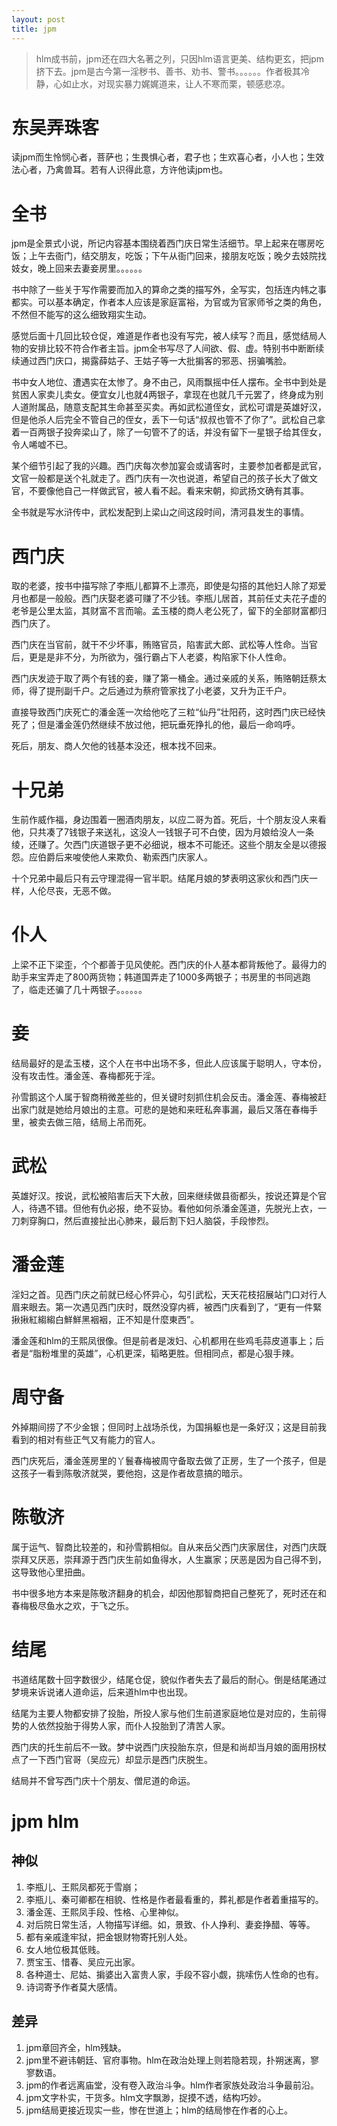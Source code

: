 ```yaml
---
layout: post
title: jpm
---
```


> hlm成书前，jpm还在四大名著之列，只因hlm语言更美、结构更玄，把jpm挤下去。jpm是古今第一淫秽书、善书、劝书、警书。。。。。。作者极其冷静，心如止水，对现实暴力娓娓道来，让人不寒而栗，顿感悲凉。

# 东吴弄珠客

读jpm而生怜悯心者，菩萨也；生畏惧心者，君子也；生欢喜心者，小人也；生效法心者，乃禽兽耳。若有人识得此意，方许他读jpm也。

# 全书

jpm是全景式小说，所记内容基本围绕着西门庆日常生活细节。早上起来在哪房吃饭；上午去衙门，结交朋友，吃饭；下午从衙门回来，接朋友吃饭；晚夕去妓院找妓女，晚上回来去妻妾房里。。。。。。

书中除了一些关于写作需要而加入的算命之类的描写外，全写实，包括连内帏之事都实。可以基本确定，作者本人应该是家庭富裕，为官或为官家师爷之类的角色，不然但不能写的这么细致翔实生动。

感觉后面十几回比较仓促，难道是作者也没有写完，被人续写？而且，感觉结局人物的安排比较不符合作者主旨。jpm全书写尽了人间欲、假、虚。特别书中断断续续通过西门庆口，揭露薛姑子、王姑子等一大批掮客的邪恶、拐骗嘴脸。

书中女人地位、遭遇实在太惨了。身不由己，风雨飘摇中任人摆布。全书中到处是贫困人家卖儿卖女。便宜女儿也就4两银子，拿现在也就几千元罢了，终身成为别人道附属品，随意支配其生命甚至买卖。再如武松道侄女，武松可谓是英雄好汉，但是他杀人后完全不管自己的侄女，丢下一句话“叔叔也管不了你了”。武松自己拿着一百两银子投奔梁山了，除了一句管不了的话，并没有留下一星银子给其侄女，令人唏嘘不已。

某个细节引起了我的兴趣。西门庆每次参加宴会或请客时，主要参加者都是武官，文官一般都是送个礼就走了。西门庆有一次也说道，希望自己的孩子长大了做文官，不要像他自己一样做武官，被人看不起。看来宋朝，抑武扬文确有其事。

全书就是写水浒传中，武松发配到上梁山之间这段时间，清河县发生的事情。

# 西门庆

取的老婆，按书中描写除了李瓶儿都算不上漂亮，即使是勾搭的其他妇人除了郑爱月也都是一般般。西门庆娶老婆可赚了不少钱。李瓶儿居首，其前任丈夫花子虚的老爷是公里太监，其财富不言而喻。孟玉楼的商人老公死了，留下的全部财富都归西门庆了。

西门庆在当官前，就干不少坏事，贿赂官员，陷害武大郎、武松等人性命。当官后，更是是非不分，为所欲为，强行霸占下人老婆，构陷家下仆人性命。

西门庆发迹于取了两个有钱的妾，赚了第一桶金。通过亲戚的关系，贿赂朝廷蔡太师，得了提刑副千户。之后通过为蔡府管家找了小老婆，又升为正千户。

直接导致西门庆死亡的潘金莲一次给他吃了三粒“仙丹”壮阳药，这时西门庆已经快死了；但是潘金莲仍然继续不放过他，把玩垂死挣扎的他，最后一命呜呼。

死后，朋友、商人欠他的钱基本没还，根本找不回来。

# 十兄弟

生前作威作福，身边围着一圈酒肉朋友，以应二哥为首。死后，十个朋友没人来看他，只共凑了7钱银子来送礼，这没人一钱银子可不白使，因为月娘给没人一条绫，还赚了。欠西门庆道银子更不必细说，根本不可能还。这些个朋友全是以德报怨。应伯爵后来唆使他人来欺负、勒索西门庆家人。

十个兄弟中最后只有云守理混得一官半职。结尾月娘的梦表明这家伙和西门庆一样，人伦尽丧，无恶不做。

# 仆人

上梁不正下梁歪，个个都善于见风使舵。西门庆的仆人基本都背叛他了。最得力的助手来宝弄走了800两货物；韩道国弄走了1000多两银子；书房里的书同逃跑了，临走还骗了几十两银子。。。。。。

# 妾

结局最好的是孟玉楼，这个人在书中出场不多，但此人应该属于聪明人，守本份，没有攻击性。潘金莲、春梅都死于淫。

孙雪鹅这个人属于智商稍微差些的，但关键时刻抓住机会反击。潘金莲、春梅被赶出家门就是她给月娘出的主意。可悲的是她和来旺私奔事漏，最后又落在春梅手里，被卖去做三陪，结局上吊而死。

# 武松

英雄好汉。按说，武松被陷害后天下大赦，回来继续做县衙都头，按说还算是个官人，待遇不错。但他有仇必报，绝不妥协。看他如何杀潘金莲道，先脱光上衣，一刀刺穿胸口，然后直接扯出心肺来，最后割下妇人脑袋，手段惨烈。

# 潘金莲

淫妇之首。见西门庆之前就已经心怀异心，勾引武松，天天花枝招展站门口对行人眉来眼去。第一次遇见西门庆时，既然没穿内裤，被西门庆看到了，“更有一件緊揪揪紅縐縐白鮮鮮黑裀裀，正不知是什麼東西”。

潘金莲和hlm的王熙凤很像。但是前者是泼妇、心机都用在些鸡毛蒜皮道事上；后者是“脂粉堆里的英雄”，心机更深，韬略更胜。但相同点，都是心狠手辣。

# 周守备

外掉期间捞了不少金银；但同时上战场杀伐，为国捐躯也是一条好汉；这是目前我看到的相对有些正气又有能力的官人。

西门庆死后，潘金莲房里的丫鬟春梅被周守备取去做了正房，生了一个孩子，但是这孩子一看到陈敬济就哭，要他抱，这是作者故意搞的暗示。

# 陈敬济

属于运气、智商比较差的，和孙雪鹅相似。自从来岳父西门庆家居住，对西门庆既崇拜又厌恶，崇拜源于西门庆生前如鱼得水，人生赢家；厌恶是因为自己得不到，这导致他心里扭曲。

书中很多地方本来是陈敬济翻身的机会，却因他那智商把自己整死了，死时还在和春梅极尽鱼水之欢，于飞之乐。

# 结尾

书道结尾数十回字数很少，结尾仓促，貌似作者失去了最后的耐心。倒是结尾通过梦境来诉说诸人道命运，后来道hlm中也出现。

结尾为主要人物都安排了投胎，所投人家与他们生前道家庭地位是对应的，生前得势的人依然投胎于得势人家，而仆人投胎到了清苦人家。

西门庆的托生前后不一致。梦中说西门庆投胎东京，但是和尚却当月娘的面用拐杖点了一下西门官哥（吴应元）却显示是西门庆脱生。

结局并不曾写西门庆十个朋友、僧尼道的命运。

# jpm hlm

## 神似

1. 李瓶儿、王熙凤都死于雪崩；
2. 李瓶儿、秦可卿都在相貌、性格是作者最看重的，葬礼都是作者着重描写的。
3. 潘金莲、王熙凤手段、性格、心里神似。
3. 对后院日常生活，人物描写详细。如，景致、仆人挣利、妻妾挣醋、等等。
4. 都有亲戚逢牢狱，把金银财物寄托别人处。
5. 女人地位极其低贱。
6. 贾宝玉、惜春、吴应元出家。
7. 各种道士、尼姑、掮婆出入富贵人家，手段不容小觑，挑嗦伤人性命的也有。
8. 诗词寄予作者莫大感情。

## 差异

1. jpm章回齐全，hlm残缺。
2. jpm里不避讳朝廷、官府事物。hlm在政治处理上则若隐若现，扑朔迷离，寥寥数语。
3. jpm的作者远离庙堂，没有卷入政治斗争。hlm作者家族处政治斗争最前沿。
4. jpm文字朴实，干货多。hlm文字飘渺，捉摸不透，结构巧妙。
5. jpm结局更接近现实一些，惨在世道上；hlm的结局惨在作者的心上。
